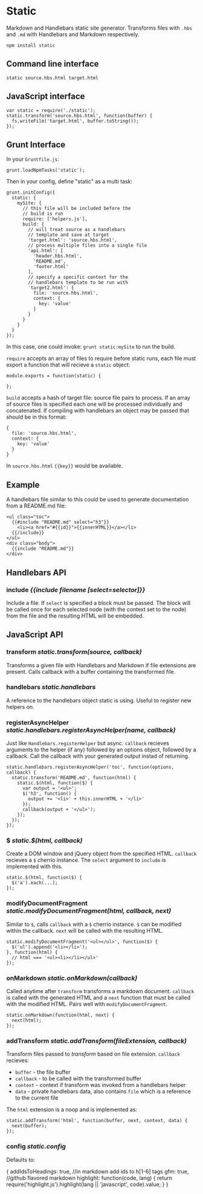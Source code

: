 Static
======

Markdown and Handlebars static site generator. Transforms files with `.hbs` and `.md` with Handlebars and Markdown respectively.

    npm install static

## Command line interface

    static source.hbs.html target.html

## JavaScript interface

    var static = require('./static');
    static.transform('source.hbs.html', function(buffer) {
      fs.writeFile('target.html', buffer.toString());
    });

## Grunt Interface

In your `Gruntfile.js`:

    grunt.loadNpmTasks('static');

Then in your config, define "static" as a multi task:

    grunt.initConfig({
      static: {
        mySite: {
          // this file will be included before the
          // build is run
          require: ['helpers.js'],
          build: {
            // will treat source as a handlebars
            // template and save at target
            'target.html': 'source.hbs.html',
            // process multiple files into a single file
            'api.html': [
              'header.hbs.html',
              'README.md',
              'footer.html'
            ],
            // specify a specific context for the
            // handlebars template to be run with
            'target2.html': {
              file: 'source.hbs.html',
              context: {
                key: 'value'
              }
            }
          }
        }
      }
    });

In this case, one could invoke: `grunt static:mySite` to run the build.

`require` accepts an array of files to require before static runs, each file must export a function that will recieve a `static` object:

    module.exports = function(static) {

    };

`build` accepts a hash of target file: source file pairs to process. If an array of source files is specified each one will be processed individually and concatenated. If compiling with handlebars an object may be passed that should be in this format:

    {
      file: 'source.hbs.html',
      context: {
        key: 'value'
      }
    }

In `source.hbs.html` `{{key}}` would be available.

## Example

A handlebars file similar to this could be used to generate documentation from a README.md file:

    <ul class="toc">
      {{#include "README.md" select="h3"}}
        <li><a href="#{{id}}">{{innerHTML}}</a></li>
      {{/include}}
    </ul>
    <div class="body">
      {{include "README.md"}}
    </div>

## Handlebars API

### include *{{include filename [select=selector]}}*

Include a file. If `select` is specified a block must be passed. The block will be called once for each selected node (with the context set to the node) from the file and the resulting HTML will be embedded.

## JavaScript API

### transform *static.transform(source, callback)*

Transforms a given file with Handlebars and Markdown if file extensions are present. Calls callback with a buffer containing the transformed file.

### handlebars *static.handlebars*

A reference to the handlebars object static is using. Useful to register new helpers on.

### registerAsyncHelper *static.handlebars.registerAsyncHelper(name, callback)*

Just like `Handlebars.registerHelper` but async. `callback` recieves arguments to the helper (if any) followed by an options object, followed by a callback. Call the callback with your generated output instad of returning.

    static.handlebars.registerAsyncHelper('toc', function(options, callback) {
      static.transform('README.md', function(html) {
        static.$(html, function($) {
          var output = '<ul>';
          $('h3', function() {
            output += '<li>' + this.innerHTML + '</li>'
          });
          callback(output + '</ul>');
        });
      });
    });

### $ *static.$(html, callback)* 

Create a DOM window and jQuery object from the specified HTML. `callback` recieves a `$` cherrio instance. The `select` argument to `include` is implemented with this.


    static.$(html, function($) {
      $('a').each(...);
    });

### modifyDocumentFragment *static.modifyDocumentFragment(html, callback, next)*

Similar to `$`, calls `callback` with a `$` cherrio instance. `$` can be modified within the callback. `next` will be called with the resulting HTML.

    static.modifyDocumentFragment('<ul></ul>', function($) {
      $('ul').append('<li></li>');
    }, function(html) {
      // html === '<ul><li></li></ul>'
    });

### onMarkdown *static.onMarkdown(callback)*

Called anytime after `transform` transforms a markdown document. `callback` is called with the generated HTML and a `next` function that must be called with the modified HTML. Pairs well with `modifyDocumentFragment`.

    static.onMarkdown(function(html, next) {
      next(html);
    });

### addTransform *static.addTransform(fileExtension, callback)*

Transform files passed to *transform* based on file extension. `callback` recieves:
- `buffer` - the file buffer
- `callback` - to be called with the transformed buffer
- `context` - context if transform was invoked from a handlebars helper
- `data` - private handlebars data, also contains `file` which is a reference to the current file

The `html` extension is a noop and is implemented as:

    static.addTransform('html', function(buffer, next, context, data) {
      next(buffer);
    });

### config *static.config*

Defaults to:
  
  {
    addIdsToHeadings: true, //in markdown add ids to h[1-6] tags
    gfm: true, //github flavored markdown
    highlight: function(code, lang) {
      return require('highlight.js').highlight(lang || 'javascript', code).value;
    }
  }
